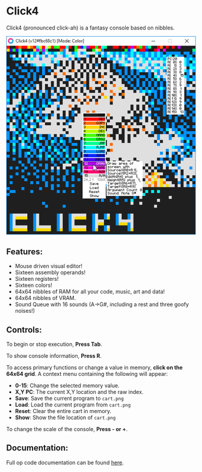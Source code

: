 # Click4	

Click4 (pronounced click-ah) is a fantasy console based on nibbles.

![Screenshot](dev/ss.png)

## Features:

* Mouse driven visual editor!
* Sixteen assembly operands!
* Sixteen registers!
* Sixteen colors!
* 64x64 nibbles of RAM for all your code, music, art and data!
* 64x64 nibbles of VRAM.
* Sound Queue with 16 sounds (A&rarr;G#, including a rest and three goofy noises!)

## Controls:

To begin or stop execution, **Press Tab**.

To show console information, **Press R**.

To access primary functions or change a value in memory, **click on the 64x64 grid**. A context menu containing the following will appear:

* **0-15**: Change the selected memory value.
* **X,Y  PC**: The current X,Y location and the raw index.
* **Save**: Save the current program to `cart.png`
* **Load**: Load the current program from `cart.png`
* **Reset**: Clear the entire cart in memory.
* **Show**: Show the file location of `cart.png`

To change the scale of the console, **Press - or +**.

## Documentation:

Full op code documentation can be found [here](docs.md).
